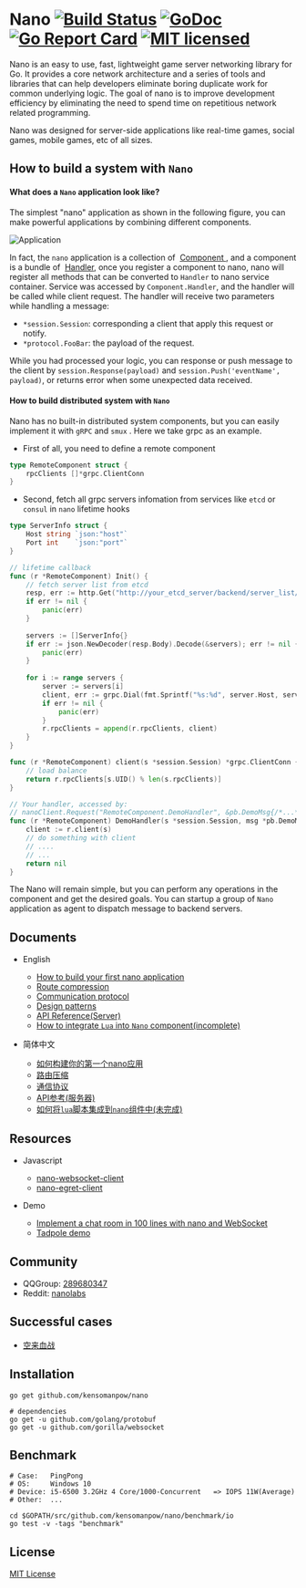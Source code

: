 # Nano [![Build Status][1]][2] [![GoDoc][3]][4] [![Go Report Card][5]][6] [![MIT licensed][7]][8] 

[1]: https://travis-ci.org/lonnng/nano.svg?branch=master
[2]: https://travis-ci.org/lonnng/nano
[3]: https://godoc.org/github.com/kensomanpow/nano?status.svg
[4]: https://godoc.org/github.com/kensomanpow/nano
[5]: https://goreportcard.com/badge/github.com/kensomanpow/nano
[6]: https://goreportcard.com/report/github.com/kensomanpow/nano
[7]: https://img.shields.io/badge/license-MIT-blue.svg
[8]: LICENSE

Nano is an easy to use, fast, lightweight game server networking library for Go.
It provides a core network architecture and a series of tools and libraries that
can help developers eliminate boring duplicate work for common underlying logic.
The goal of nano is to improve development efficiency by eliminating the need to
spend time on repetitious network related programming.

Nano was designed for server-side applications like real-time games, social games,
mobile games, etc of all sizes.

## How to build a system with `Nano`

#### What does a `Nano` application look like?

The simplest "nano" application as shown in the following figure, you can make powerful applications by combining different components.

![Application](./application.png)

In fact, the `nano` application is a collection of  [Component ](./docs/get_started.md#component) , and a component is a bundle of  [Handler](./docs/get_started.md#handler), once you register a component to nano, nano will register all methods that can be converted to `Handler` to nano service container. Service was accessed by `Component.Handler`, and the handler will be called while client request. The handler will receive two parameters while handling a message:
  - `*session.Session`: corresponding a client that apply this request or notify.
  - `*protocol.FooBar`: the payload of the request.

While you had processed your logic, you can response or push message to the client by `session.Response(payload)` and `session.Push('eventName', payload)`, or returns error when some unexpected data received.

#### How to build distributed system with `Nano`

Nano has no built-in distributed system components, but you can easily implement it with `gRPC` and `smux` . Here we take grpc as an example.

- First of all, you need to define a remote component
```go
type RemoteComponent struct {
	rpcClients []*grpc.ClientConn
}
```

- Second, fetch all grpc servers infomation from services like `etcd` or `consul`  in `nano` lifetime hooks
```go
type ServerInfo struct {
	Host string `json:"host"`
	Port int    `json:"port"`
}

// lifetime callback
func (r *RemoteComponent) Init() {
	// fetch server list from etcd
	resp, err := http.Get("http://your_etcd_server/backend/server_list/area/10023")
	if err != nil {
		panic(err)
	}
	
	servers := []ServerInfo{}
	if err := json.NewDecoder(resp.Body).Decode(&servers); err != nil {
		panic(err)
	}
	
	for i := range servers {
		server := servers[i]
		client, err := grpc.Dial(fmt.Sprintf("%s:%d", server.Host, server.Post), options)
		if err != nil {
			panic(err)
		}
		r.rpcClients = append(r.rpcClients, client)
	}
}

func (r *RemoteComponent) client(s *session.Session) *grpc.ClientConn {
	// load balance
	return r.rpcClients[s.UID() % len(s.rpcClients)]
}

// Your handler, accessed by:
// nanoClient.Request("RemoteComponent.DemoHandler", &pb.DemoMsg{/*...*/})
func (r *RemoteComponent) DemoHandler(s *session.Session, msg *pb.DemoMsg) error {
	client := r.client(s)
	// do something with client
	// ....
	// ...
	return nil
}
```

The Nano will remain simple, but you can perform any operations in the component and get the desired goals. You can startup a group of `Nano` application as agent to dispatch message to backend servers.

## Documents

- English
    + [How to build your first nano application](./docs/get_started.md)
    + [Route compression](./docs/route_compression.md)
    + [Communication protocol](./docs/communication_protocol.md)
    + [Design patterns](./docs/design_patterns.md)
    + [API Reference(Server)](https://godoc.org/github.com/kensomanpow/nano)
    + [How to integrate `Lua` into `Nano` component(incomplete)](.)

- 简体中文
    + [如何构建你的第一个nano应用](./docs/get_started_zh_CN.md)
    + [路由压缩](./docs/route_compression_zh_CN.md)
    + [通信协议](./docs/communication_protocol_zh_CN.md)
    + [API参考(服务器)](https://godoc.org/github.com/kensomanpow/nano)
    + [如何将`lua`脚本集成到`nano`组件中(未完成)](.)

## Resources

- Javascript
  + [nano-websocket-client](https://github.com/kensomanpow/nano-websocket-client)
  + [nano-egret-client](https://github.com/kensomanpow/nano-egret-client)

- Demo
  + [Implement a chat room in 100 lines with nano and WebSocket](./examples/demo/chat)
  + [Tadpole demo](./examples/demo/tadpole)

## Community

- QQGroup: [289680347](https://jq.qq.com/?_wv=1027&k=4EMMaha)
- Reddit: [nanolabs](https://www.reddit.com/r/nanolabs/)

## Successful cases

- [空来血战](https://fir.im/tios)

## Installation

```shell
go get github.com/kensomanpow/nano

# dependencies
go get -u github.com/golang/protobuf
go get -u github.com/gorilla/websocket
```

## Benchmark

```shell
# Case:   PingPong
# OS:     Windows 10
# Device: i5-6500 3.2GHz 4 Core/1000-Concurrent   => IOPS 11W(Average)
# Other:  ...

cd $GOPATH/src/github.com/kensomanpow/nano/benchmark/io
go test -v -tags "benchmark"
```

## License

[MIT License](./LICENSE)
